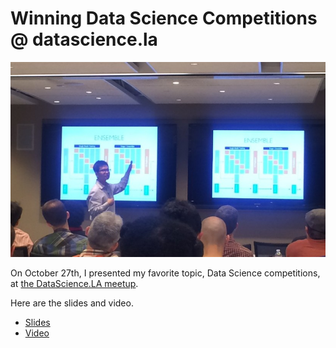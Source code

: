 # Winning Data Science Competitions @ datascience.la

![](/images/20151119-winning-ds-competitions.jpg)

On October 27th, I presented my favorite topic, Data Science competitions, at [the DataScience.LA meetup](http://datascience.la/).

Here are the slides and video.

* [Slides](https://speakerdeck.com/datasciencela/jeong-yoon-lee-winning-data-science-competitions-data-science-meetup-oct-2015)
* [Video](https://www.youtube.com/watch?v=ClAZQI_B4t8&feature=youtu.be)
